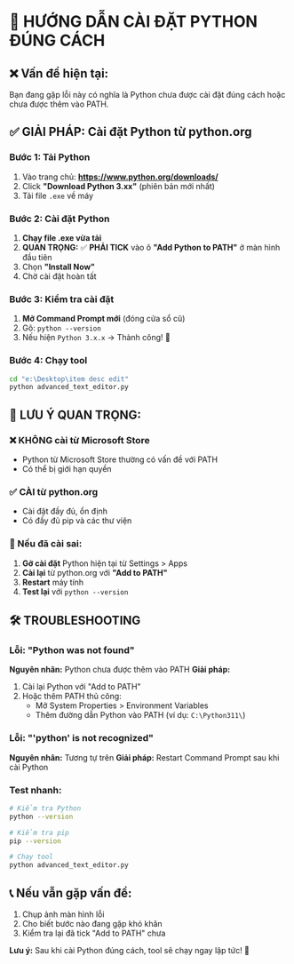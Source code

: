 # 🐍 HƯỚNG DẪN CÀI ĐẶT PYTHON ĐÚNG CÁCH

## ❌ Vấn đề hiện tại:
Bạn đang gặp lỗi này có nghĩa là Python chưa được cài đặt đúng cách hoặc chưa được thêm vào PATH.

## ✅ GIẢI PHÁP: Cài đặt Python từ python.org

### Bước 1: Tải Python
1. Vào trang chủ: **https://www.python.org/downloads/**
2. Click **"Download Python 3.xx"** (phiên bản mới nhất)
3. Tải file `.exe` về máy

### Bước 2: Cài đặt Python
1. **Chạy file .exe vừa tải**
2. **QUAN TRỌNG:** ✅ **PHẢI TICK** vào ô **"Add Python to PATH"** ở màn hình đầu tiên
3. Chọn **"Install Now"**
4. Chờ cài đặt hoàn tất

### Bước 3: Kiểm tra cài đặt
1. **Mở Command Prompt mới** (đóng cửa sổ cũ)
2. Gõ: `python --version`
3. Nếu hiện `Python 3.x.x` → Thành công! 🎉

### Bước 4: Chạy tool
```bash
cd "e:\Desktop\item desc edit"
python advanced_text_editor.py
```

## 🚨 LƯU Ý QUAN TRỌNG:

### ❌ KHÔNG cài từ Microsoft Store
- Python từ Microsoft Store thường có vấn đề với PATH
- Có thể bị giới hạn quyền

### ✅ CÀI từ python.org
- Cài đặt đầy đủ, ổn định
- Có đầy đủ pip và các thư viện

### 🔄 Nếu đã cài sai:
1. **Gỡ cài đặt** Python hiện tại từ Settings > Apps
2. **Cài lại** từ python.org với **"Add to PATH"**
3. **Restart** máy tính
4. **Test lại** với `python --version`

## 🛠️ TROUBLESHOOTING

### Lỗi: "Python was not found"
**Nguyên nhân:** Python chưa được thêm vào PATH
**Giải pháp:** 
1. Cài lại Python với "Add to PATH"
2. Hoặc thêm PATH thủ công:
   - Mở System Properties > Environment Variables
   - Thêm đường dẫn Python vào PATH (ví dụ: `C:\Python311\`)

### Lỗi: "'python' is not recognized"
**Nguyên nhân:** Tương tự trên
**Giải pháp:** Restart Command Prompt sau khi cài Python

### Test nhanh:
```bash
# Kiểm tra Python
python --version

# Kiểm tra pip
pip --version

# Chạy tool
python advanced_text_editor.py
```

## 📞 Nếu vẫn gặp vấn đề:
1. Chụp ảnh màn hình lỗi
2. Cho biết bước nào đang gặp khó khăn
3. Kiểm tra lại đã tick "Add to PATH" chưa

**Lưu ý:** Sau khi cài Python đúng cách, tool sẽ chạy ngay lập tức! 🚀
